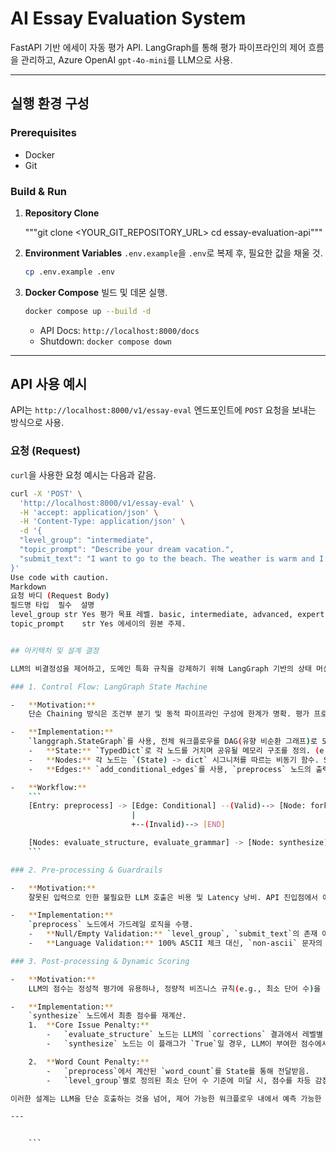 # AI Essay Evaluation System

FastAPI 기반 에세이 자동 평가 API. LangGraph를 통해 평가 파이프라인의 제어 흐름을 관리하고, Azure OpenAI `gpt-4o-mini`를 LLM으로 사용.

---

## 실행 환경 구성

### Prerequisites
- Docker
- Git

### Build & Run
1.  **Repository Clone**
    
    """git clone <YOUR_GIT_REPOSITORY_URL>
    cd essay-evaluation-api"""
    

2.  **Environment Variables**
    `.env.example`을 `.env`로 복제 후, 필요한 값을 채울 것.
    ```bash
    cp .env.example .env
    ```

3.  **Docker Compose**
    빌드 및 데몬 실행.
    ```bash
    docker compose up --build -d
    ```
    - API Docs: `http://localhost:8000/docs`
    - Shutdown: `docker compose down`

---


## API 사용 예시

API는 `http://localhost:8000/v1/essay-eval` 엔드포인트에 `POST` 요청을 보내는 방식으로 사용.

### 요청 (Request)

`curl`을 사용한 요청 예시는 다음과 같음.

```bash
curl -X 'POST' \
  'http://localhost:8000/v1/essay-eval' \
  -H 'accept: application/json' \
  -H 'Content-Type: application/json' \
  -d '{
  "level_group": "intermediate",
  "topic_prompt": "Describe your dream vacation.",
  "submit_text": "I want to go to the beach. The weather is warm and I can swim in the sea. It will be a lot of fun because I like summer."
}'
Use code with caution.
Markdown
요청 바디 (Request Body)
필드명	타입	필수	설명
level_group	str	Yes	평가 목표 레벨. basic, intermediate, advanced, expert 중 하나. (대소문자 무관)
topic_prompt	str	Yes	에세이의 원본 주제.


## 아키텍처 및 설계 결정

LLM의 비결정성을 제어하고, 도메인 특화 규칙을 강제하기 위해 LangGraph 기반의 상태 머신(State Machine) 아키텍처를 채택.

### 1. Control Flow: LangGraph State Machine

-   **Motivation:**
    단순 Chaining 방식은 조건부 분기 및 동적 파이프라인 구성에 한계가 명확. 평가 프로세스의 각 단계를 독립된 노드로 정의하고, 상태(State) 전이를 통해 데이터 흐름을 명시적으로 제어할 필요성 대두.

-   **Implementation:**
    `langgraph.StateGraph`를 사용, 전체 워크플로우를 DAG(유향 비순환 그래프)로 모델링.
    -   **State:** `TypedDict`로 각 노드를 거치며 공유될 메모리 구조를 정의. (e.g., `word_count`, `has_core_issue` flag)
    -   **Nodes:** 각 노드는 `(State) -> dict` 시그니처를 따르는 비동기 함수. State의 일부만 반환하여 머지(merge)하는 방식으로 상태를 업데이트.
    -   **Edges:** `add_conditional_edges`를 사용, `preprocess` 노드의 출력값(`is_valid_language`)에 따라 워크플로우를 분기시키거나 종료. 병렬 실행이 필요한 구간은 더미 노드(fork)를 통해 두 개의 엣지로 분기.

-   **Workflow:**
    ```
    [Entry: preprocess] -> [Edge: Conditional] --(Valid)--> [Node: fork] -> [Nodes: evaluate_structure | evaluate_grammar]
                           |
                           +--(Invalid)--> [END]

    [Nodes: evaluate_structure, evaluate_grammar] -> [Node: synthesize] -> [END]
    ```

### 2. Pre-processing & Guardrails

-   **Motivation:**
    잘못된 입력으로 인한 불필요한 LLM 호출은 비용 및 Latency 낭비. API 진입점에서 예측 가능한 오류는 사전 차단이 필수.

-   **Implementation:**
    `preprocess` 노드에서 가드레일 로직을 수행.
    -   **Null/Empty Validation:** `level_group`, `submit_text`의 존재 여부를 체크. 실패 시 `HTTPException`을 발생시키는 대신, 그래프의 `error_message` 상태를 업데이트하고 `END`로 분기.
    -   **Language Validation:** 100% ASCII 체크 대신, `non-ascii` 문자의 비율이 임계값(10%)을 초과하는 경우에만 `invalid_language`로 처리. 텍스트의 전체 길이를 고려한 정규화된 검증 방식.

### 3. Post-processing & Dynamic Scoring

-   **Motivation:**
    LLM의 점수는 정성적 평가에 유용하나, 정량적 비즈니스 규칙(e.g., 최소 단어 수)을 일관되게 적용하지 못함. LLM의 평가와 결정론적 규칙을 결합하여 최종 점수를 보정할 필요.

-   **Implementation:**
    `synthesize` 노드에서 최종 점수를 재계산.
    1.  **Core Issue Penalty:**
        -   `evaluate_structure` 노드는 LLM의 `corrections` 결과에서 레벨별 핵심 키워드(e.g., "reason", "evidence")의 존재 여부를 분석, `has_core_issue` 플래그를 State에 기록.
        -   `synthesize` 노드는 이 플래그가 `True`일 경우, LLM이 부여한 점수에서 추가 감점을 적용.

    2.  **Word Count Penalty:**
        -   `preprocess`에서 계산된 `word_count`를 State를 통해 전달받음.
        -   `level_group`별로 정의된 최소 단어 수 기준에 미달 시, 점수를 차등 감점.

이러한 설계는 LLM을 단순 호출하는 것을 넘어, 제어 가능한 워크플로우 내에서 예측 가능한 결과를 생성하기 위한 결정

---


    ```